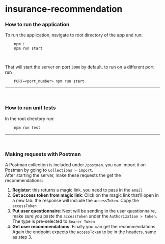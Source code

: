 # insurance-recommendation


### How to run the application
To run the application, navigate to root directory of the app and run:
```
    npm i
    npm run start
```

&nbsp;

That will start the server on port `3000` by default. to run on a different port run
```
    PORT=<port_number> npm run start
```

--- 
&nbsp;

### How to run unit tests
In the root directory run:
```
    npm run test
```

---    
&nbsp;

### Making requests with Postman
A Postman collection is included under `/postman`. you can import it on Postman by going to `Collections > import`. \
After starting the server, make these requests the get the recommendations:
1. **Register**: this returns a magic link. you need to pass in the `email`
2. **Get access token from magic link**: Click on the magic link that'll open in a new tab. the response will include the `accessToken`. Copy the `accessToken` 
3. **Put user questionnaire**: Next will be sending in the user questionnaire, make sure you paste the `accessToken` under the `Authorization > token`. The type is pre-selected to `Bearer Token`
4. **Get user recommendations**: Finally you can get the recommendations. Again the endpoint expects the `accessToken` to be in the headers, same as step 3.
